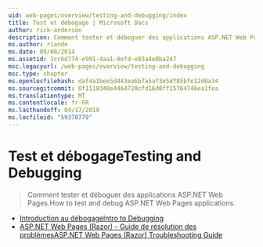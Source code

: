 ```yaml
---
uid: web-pages/overview/testing-and-debugging/index
title: Test et débogage | Microsoft Docs
author: rick-anderson
description: Comment tester et déboguer des applications ASP.NET Web Pages.
ms.author: riande
ms.date: 09/08/2014
ms.assetid: 1cc6d774-e991-4aa1-8efd-e83a4e0ba247
msc.legacyurl: /web-pages/overview/testing-and-debugging
msc.type: chapter
ms.openlocfilehash: daf4a1bee5d443ea6b7a5af3e5df85bfe12d0a34
ms.sourcegitcommit: 0f1119340e4464720cfd16d0ff15764746ea1fea
ms.translationtype: MT
ms.contentlocale: fr-FR
ms.lasthandoff: 04/17/2019
ms.locfileid: "59378779"
---
```

# <a name="testing-and-debugging"></a><span data-ttu-id="2508f-103">Test et débogage</span><span class="sxs-lookup"><span data-stu-id="2508f-103">Testing and Debugging</span></span>

> <span data-ttu-id="2508f-104">Comment tester et déboguer des applications ASP.NET Web Pages.</span><span class="sxs-lookup"><span data-stu-id="2508f-104">How to test and debug ASP.NET Web Pages applications.</span></span>


- [<span data-ttu-id="2508f-105">Introduction au débogage</span><span class="sxs-lookup"><span data-stu-id="2508f-105">Intro to Debugging</span></span>](introduction-to-debugging.md)
- [<span data-ttu-id="2508f-106">ASP.NET Web Pages (Razor) - Guide de résolution des problèmes</span><span class="sxs-lookup"><span data-stu-id="2508f-106">ASP.NET Web Pages (Razor) Troubleshooting Guide</span></span>](aspnet-web-pages-razor-troubleshooting-guide.md)
